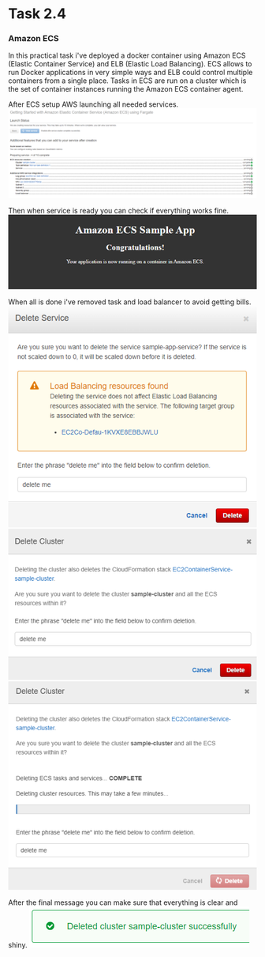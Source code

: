 # Task 2.4
### Amazon ECS

In this practical task i've deployed a docker container using Amazon ECS (Elastic Container Service) and ELB (Elastic Load Balancing).
ECS allows to run Docker applications in very simple ways and ELB could control multiple containers from a single place. Tasks in ECS are run on a cluster which is the set of container instances running the Amazon ECS container agent.

After ECS setup AWS launching all needed services.
![img](https://github.com/trytodev/Kharkiv_DevOps_ext_2019Q4/blob/master/m2/task2.4/img/setup.png)

Then when service is ready you can check if everything works fine.
![img](https://github.com/trytodev/Kharkiv_DevOps_ext_2019Q4/blob/master/m2/task2.4/img/success.png)

When all is done i've removed task and load balancer to avoid getting bills.
![img](https://github.com/trytodev/Kharkiv_DevOps_ext_2019Q4/blob/master/m2/task2.4/img/remove.png)
![img](https://github.com/trytodev/Kharkiv_DevOps_ext_2019Q4/blob/master/m2/task2.4/img/remove_2.png)
![img](https://github.com/trytodev/Kharkiv_DevOps_ext_2019Q4/blob/master/m2/task2.4/img/in_progress.png)

After the final message you can make sure that everything is clear and shiny.
![img](https://github.com/trytodev/Kharkiv_DevOps_ext_2019Q4/blob/master/m2/task2.4/img/finish.png)